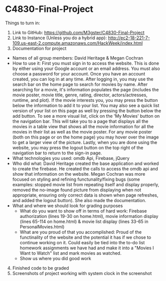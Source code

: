 # C4830-Final-Project

Things to turn in: 

1) Link to GitHub: https://github.com/M3gster/C4830-Final-Project
2) Link to Instance (Unless you do a hybrid app): http://ec2-18-221-7-109.us-east-2.compute.amazonaws.com/HackWeek/index.html 
3) Documentation for project
  - Names of all group members: David Heritage & Megan Cochran
  - How to use it: First you must sign in to access the website. This is done by either using your Google account or an email address. You must also choose a password for your account. Once you have an account created, you can log in at any time. After logging in, you may use the search bar on the home page to search for movies by name. After searching for a movie, it's information populates the page (includes the movie poster, movie title, genre, rating, director, actors/actresses, runtime, and plot). If the movie interests you, you may press the button below the information to add it to your list. You may also see a quick list version of your list on this page as well by pressing the button below the add button. To see a more visual list, click on the 'My Movies' button on the navigation bar. This will take you to a page that displays all the movies in a table view that shows all the movie information for all the movies in their list as well as the movie poster. For any movie poster (both on this page or on the home page) you may hover over the image to get a larger view of the picture. Lastly, when you are done using the website, you may press the logout button on the top right of the navigation bar to return to the sign-in page.
  - What technologies you used: omdb Api, Firebase, jQuery
  - Who did what: David Heritage created the base application and worked to create the firebase. He created the calls to access the omdb api and show that information on the website. Megan Cochran was more focused on styling and refining functunality/fixing bugs (some examples: stopped movie list from repeating itself and display properly, removed the no-image found picture from displaying when not appropriate, ensuring only correct data is shown when page refreshes, and added the logout button). She also made the documentation. 
  - What and where we should look for grading purposes
    - What do you want to show off in terms of hard work: Firebase authorization (lines 19-30 on home.html), movie information display (lines 65-114 on home.html) & movie list display (lines 33-65 in PersonalMovies.html)
    - What are you proud of that you accomplished: Proud of the functinality of the website and the potential it has if we chose to continue working on it. Could easily be tied into the to-do list homework assignments we have had and make it into a "Movies I Want to Watch" list and mark movies as watched.
    - Show us where you did good work 
4) Finished code to be graded 
5) Screenshots of project working with system clock in the screenshot
